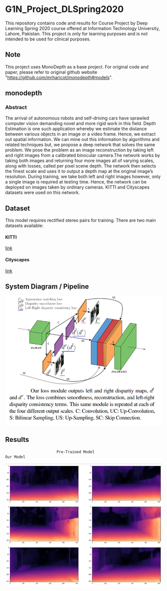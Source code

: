 # G1N_Project_DLSpring2020
This repository contains code and results for Course Project by Deep Learning Spring 2020 course offered at Information Technology University, Lahore, Pakistan. This project is only for learning purposes and is not intended to be used for clinical purposes.

## Note
This project uses MonoDepth as a base project. For original code and paper, please refer to original github website "https://github.com/mrharicot/monodepth#models".

## monodepth

### Abstract
The arrival of autonomous robots and self-driving cars have sprawled computer vision demanding novel and more rigid work in this field. Depth Estimation is one such application whereby we estimate the distance between various objects in an image or a video frame. Hence, we extract out spatial information. We can mine out this information by algorithms and related techniques but, we propose a deep network that solves the same problem. We pose the problem as an image reconstruction by taking left and right images from a calibrated binocular camera.The network works by taking both images and returning four more images all of varying scales, along with losses, called per pixel scene depth. The network then selects the finest scale and uses it to output a depth map at the original image’s resolution. During training, we take both left and right images however, only a single image is required at testing time. Hence, the network can be deployed on images taken by ordinary cameras. KITTI and Cityscapes datasets were used on this network.

## Dataset
This model requires rectified stereo pairs for training.
There are two main datasets available:
#### KITTI 
[link](http://www.cvlibs.net/datasets/kitti/)
#### Cityscapes
[link](https://www.cityscapes-dataset.com/)

## System Diagram / Pipeline
![pipeline](/readme_images/pipeline.png)

## Results
                           Pre-Trained Model                                            Our Model
![bresults](/readme_images/bresults.jpeg)

